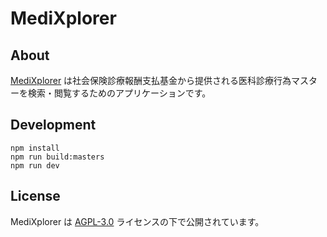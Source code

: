 # MediXplorer

## About

[MediXplorer](https://medi-xplorer.com/) は社会保険診療報酬支払基金から提供される医科診療行為マスターを検索・閲覧するためのアプリケーションです。

## Development

```
npm install
npm run build:masters
npm run dev
```

## License

MediXplorer は [AGPL-3.0](https://github.com/kohii/medi-xplorer/blob/main/LICENSE) ライセンスの下で公開されています。

